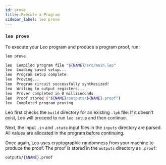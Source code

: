 ```yaml
---
id: prove
title: Execute a Program
sidebar_label: leo prove
---
```


### `leo prove`

To execute your Leo program and produce a program proof, run:
```bash
leo prove
```
```bash title="console output:"
leo  Compiled program file "${NAME}/src/main.leo"
leo  Loading saved setup...
leo  Program setup complete
leo  Proving...
leo  Program circuit successfully synthesized!
leo  Writing to output registers...
leo  Prover completed in 0 milliseconds
leo  Proof stored ("${NAME}/outputs/${NAME}.proof")
leo  Completed program proving
```

Leo first checks the `build` directory for an existing `.lpk` file. If it doesn't exist, Leo will proceed to run `leo setup` and then continue.

Next, the input `.in` and `.state` input files in the `inputs` directory are parsed. All values are allocated in the program before continuing.

Once again, Leo uses cryptographic randomness from your machine to produce the proof. The proof is stored in the `outputs` directory as `.proof`:

```bash
outputs/{$NAME}.proof
```